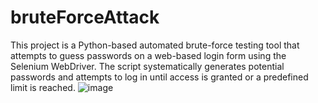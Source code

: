 # bruteForceAttack
This project is a Python-based automated brute-force testing tool that attempts to guess passwords on a web-based login form using the Selenium WebDriver. The script systematically generates potential passwords and attempts to log in until access is granted or a predefined limit is reached.
![image](https://github.com/user-attachments/assets/f0357931-d42a-4853-b383-1feb0c6a01ac)

